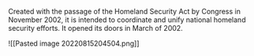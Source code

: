 Created with the passage of the Homeland Security Act by Congress in November 2002, it is intended to coordinate and unify national homeland security efforts. It opened its doors in March of 2002.

![[Pasted image 20220815204504.png]]